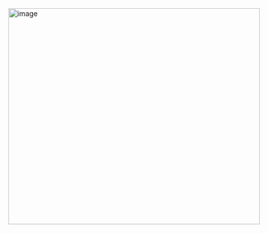 <img width="501" height="432" alt="image" src="https://github.com/user-attachments/assets/01743f85-8f0a-402b-abb1-757c5ee97158" />
